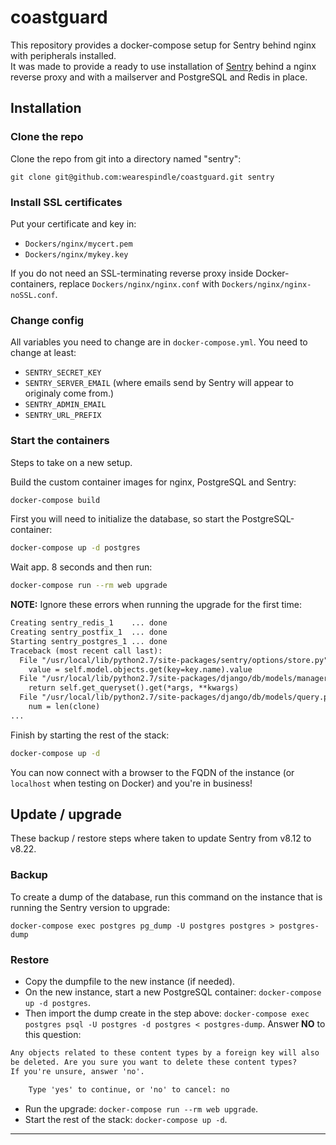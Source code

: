 # coastguard

This repository provides a docker-compose setup for Sentry behind nginx with peripherals installed.\
It was made to provide a ready to use installation of [Sentry](https://getsentry.com) behind a nginx reverse proxy and with a mailserver and PostgreSQL and Redis in place.

## Installation

### Clone the repo

Clone the repo from git into a directory named "sentry":

`git clone git@github.com:wearespindle/coastguard.git sentry`

### Install SSL certificates

Put your certificate and key in:

* `Dockers/nginx/mycert.pem`
* `Dockers/nginx/mykey.key`

If you do not need an SSL-terminating reverse proxy inside Docker-containers, replace `Dockers/nginx/nginx.conf` with `Dockers/nginx/nginx-noSSL.conf`.

### Change config

All variables you need to change are in `docker-compose.yml`. You need to change at least:

* `SENTRY_SECRET_KEY`
* `SENTRY_SERVER_EMAIL` (where emails send by Sentry will appear to originaly come from.)
* `SENTRY_ADMIN_EMAIL`
* `SENTRY_URL_PREFIX`

### Start the containers

Steps to take on a new setup.

Build the custom container images for nginx, PostgreSQL and Sentry:

```bash
docker-compose build
```

First you will need to initialize the database, so start the PostgreSQL-container:

```bash
docker-compose up -d postgres
```

Wait app. 8 seconds and then run:

```bash
docker-compose run --rm web upgrade
```

**NOTE:** Ignore these errors when running the upgrade for the first time:

```txt
Creating sentry_redis_1    ... done
Creating sentry_postfix_1  ... done
Starting sentry_postgres_1 ... done
Traceback (most recent call last):
  File "/usr/local/lib/python2.7/site-packages/sentry/options/store.py", line 165, in get_store
    value = self.model.objects.get(key=key.name).value
  File "/usr/local/lib/python2.7/site-packages/django/db/models/manager.py", line 151, in get
    return self.get_queryset().get(*args, **kwargs)
  File "/usr/local/lib/python2.7/site-packages/django/db/models/query.py", line 304, in get
    num = len(clone)
...
```

Finish by starting the rest of the stack:

```bash
docker-compose up -d
```

You can now connect with a browser to the FQDN of the instance (or `localhost` when testing on Docker) and you're in business!

## Update / upgrade

These backup / restore steps where taken to update Sentry from v8.12 to v8.22.

### Backup

To create a dump of the database, run this command on the instance that is running the Sentry version to upgrade:

`docker-compose exec postgres pg_dump -U postgres postgres > postgres-dump`

### Restore

* Copy the dumpfile to the new instance (if needed).
* On the new instance, start a new PostgreSQL container: `docker-compose up -d postgres`.
* Then import the dump create in the step above: `docker-compose exec postgres psql -U postgres -d postgres < postgres-dump`. Answer **NO** to this question:

```txt
Any objects related to these content types by a foreign key will also
be deleted. Are you sure you want to delete these content types?
If you're unsure, answer 'no'.

    Type 'yes' to continue, or 'no' to cancel: no
```

* Run the upgrade: `docker-compose run --rm web upgrade`.
* Start the rest of the stack: `docker-compose up -d`.

---
